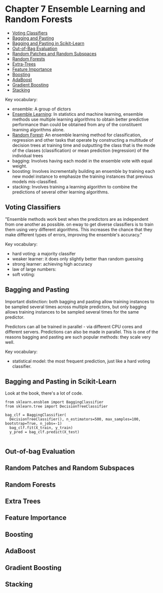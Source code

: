 # Chapter 7 Ensemble Learning and Random Forests

- [Voting Classifiers](#voting-classifiers)
- [Bagging and Pasting](#bagging-and-pasting)
- [Bagging and Pasting in Scikit-Learn](#bagging-and-pasting-in-scikit-learn)
- [Out-of-Bag Evaluation](#out-of-bag-evaluation)
- [Random Patches and Random Subspaces](#random-patches-and-random-subspaces)
- [Random Forests](#random-forests)
- [Extra-Trees](#extra-trees)
- [Feature Importance](#feature-importance)
- [Boosting](#boosting)
- [AdaBoost](#adaboost)
- [Gradient Boosting](#gradient-boosting)
- [Stacking](#stacking)

Key vocabulary:
- ensemble: A group of dictors
- [Ensemble Learning](https://en.wikipedia.org/wiki/Ensemble_learning): In statistics and machine learning, ensemble methods use multiple learning algorithms to obtain better predictive performance than could be obtained from any of the constituent learning algorithms alone. 
- [Random Forest](https://en.wikipedia.org/wiki/Random_forest): An ensemble learning method for classification, regression and other tasks that operate by constructing a multitude of decision trees at training time and outputting the class that is the mode of the classes (classification) or mean prediction (regression) of the individual trees
- bagging: Involves having each model in the ensemble vote with equal weight.
- boosting: Involves incrementally building an ensemble by training each new model instance to emphasize the training instances that previous models mis-classified.
- stacking: Involves training a learning algorithm to combine the predictions of several other learning algorithms.

## Voting Classifiers

"Ensemble methods work best when the predictors are as independent from one another as possible. on eway to get diverse classifiers is to train them using very different algorithms. This increases the chance that they make different types of errors, improving the ensemble's accuracy."

Key vocabulary:
- hard voting: a majority classifer
- weaker learner: it does only slightly better than random guessing
- strong learner: achieving high accuracy
- law of large numbers: 
- soft voting:

## Bagging and Pasting

Important distinction: both bagging and pasting allow training instances to be sampled several times across multiple predictors, but only bagging allows training instances to be sampled several times for the same predictor. 

Predictors can all be trained in parallel - via different CPU cores and different servers. Predictions can also be made in parallel. This is one of the reasons bagging and pasting are such popular methods: they scale very well. 

Key vocabulary:
- statistical model: the most frequent prediction, just like a hard voting classifier. 

## Bagging and Pasting in Scikit-Learn

Look at the book, there's a lot of code.

```
from sklearn.ensblem import BaggingClassifier
from sklearn.tree import DecisionTreeClassifier

bag_clf = BaggingClassifier(
  DecisionTreeClassifier(), n_estimators=500, max_samples=100, bootstrap=True, n_jobs=-1)
  bag_clf.fit(X_train, y_train)
  y_pred = bag_clf.predict(X_test)
  
```

## Out-of-bag Evaluation

## Random Patches and Random Subspaces

## Random Forests

## Extra Trees

## Feature Importance

## Boosting

## AdaBoost

## Gradient Boosting

## Stacking 
